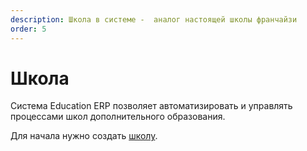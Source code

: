 ```yaml
---
description: Школа в системе -  аналог настоящей школы франчайзи
order: 5
---
```


# Школа

Система Education ERP позволяет автоматизировать и управлять процессами школ дополнительного образования.

Для начала нужно создать [школу](registraciya-shkoly.md).